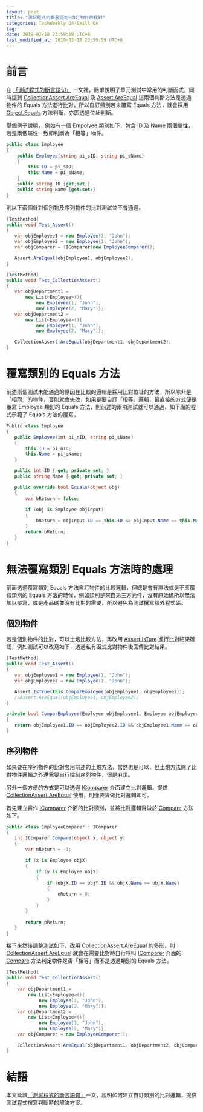 ```yaml
---
layout: post
title: "測試程式的斷言語句─自訂物件的比對"
categories: TechWeekly QA-Skill QA
tag: 
date: 2019-02-18 23:59:59 UTC+8 
last_modified_at: 2019-02-18 23:59:59 UTC+8 
---
```

# 前言

在 [「測試程式的斷言語句」][1] 一文裡，簡單說明了單元測試中常用的判斷函式，同時提到 [CollectionAssert.AreEqual][2] 及 [Assert.AreEqual][3] 這兩個判斷方法是透過物件的 Equals 方法進行比對，所以自訂類別若未覆寫 Equals 方法，就會採用 [Object.Equals][Equals] 方法判斷，亦即透過位址判斷。

舉個例子說明， 例如有一個 Empolyee 類別如下，包含 ID 及 Name 兩個屬性，若是兩個屬性一致即判斷為「相等」物件。

 ```csharp
 public class Employee
 {
     public Employee(string pi_sID, string pi_sName)
     {
         this.ID = pi_sID;
         this.Name = pi_sName;
     }
     public string ID {get;set;}
     public string Name {get;set;}     
 }
 ``` 
 
 則以下兩個針對個別物及序列物件的比對測試並不會通過。

 ```csharp
[TestMethod]
public void Test_Assert()
{
    var objEmployee1 = new Employee(1, "John");
    var objEmployee2 = new Employee(1, "John");
    var objComparer = (IComparer)new EmployeeComparer();

    Assert.AreEqual(objEmployee1, objEmployee2);
}

[TestMethod]
public void Test_CollectionAssert()
{
    var objDepartment1 =
        new List<Employee>(){
            new Employee(1, "John"),
            new Employee(2, "Mary")};
    var objDepartment2 =
        new List<Employee>(){
            new Employee(1, "John"),
            new Employee(2, "Mary")};

    CollectionAssert.AreEqual(objDepartment1, objDepartment2);
}
 ```
 # 覆寫類別的 Equals 方法
 
 前述兩個測試未能通過的原因在比較的邏輯是採用比對位址的方法，所以除非是「相同」的物件，否則就會失敗，如果是要自訂「相等」邏輯，最直接的方式便是覆寫 Employee 類別的 Equals 方法，則前述的兩項測試就可以通過，如下面的程式示範了 Equals 方法的覆寫。

 ```csharp
Public class Employee
{
    public Employee(int pi_nID, string pi_sName)
    {
        this.ID = pi_nID;
        this.Name = pi_sName;
    }

    public int ID { get; private set; }
    public string Name { get; private set; }

    public override bool Equals(object obj)
    {
        var bReturn = false;

        if (obj is Employee objInput)
        {
            bReturn = objInput.ID == this.ID && objInput.Name == this.Name;
        }
        return bReturn;
    }
}
 ```

# 無法覆寫類別 Equals 方法時的處理
 前面透過覆寫類別 Equals 方法自訂物件的比較邏輯，但總是會有無法或是不應覆寫類別的 Equals 方法的時候，例如類別是來自第三方元件，沒有原始碼所以無法加以覆寫，或是產品碼並沒有比對的需要，所以避免為測試撰寫額外程式碼。
 
## 個別物件
 若是個別物件的比對，可以土炮比較方法，再改用 [Assert.IsTure][5] 進行比對結果確認，例如測試可以改寫如下，透過私有函式比對物件後回傳比對結果。

 ```csharp
 [TestMethod]
 public void Test_Assert()
 {
    var objEmployee1 = new Employee(1, "John");
    var objEmployee2 = new Employee(1, "John");

    Assert.IsTrue(this.ComparEmployee(objEmployee1, objEmployee2));
    //Assert.AreEqual(objEmployee1, objEmployee2);
 }

 private bool ComparEmployee(Employee objEmployee1, Employee objEmployee2)
 {
    return objEmployee1.ID == objEmployee2.ID && objEmployee1.Name == objEmployee2.Name;
 }
 ```

## 序列物件
  如果要在序列物件的比對套用前述的土炮方法，當然也是可以，但土炮方法除了比對物件邏輯之外還需要自行控制序列物件，很是麻煩。
  
  另外一個方便的方式是可以透過 [IComparer][4] 介面建立比對邏輯，提供[CollectionAssert.AreEqual][2] 使用，則僅要實做比對邏輯即可。
  
  首先建立實作 [IComparer][4] 介面的比對類別，並將比對邏輯實做於 [Compare][5] 方法如下。

 ```csharp
 public class EmployeeComparer : IComparer
 {
    int IComparer.Compare(object x, object y)
    {
        var nReturn = -1;

        if (x is Employee objX)
        {
            if (y is Employee objY)
            {
                if (objX.ID == objY.ID && objX.Name == objY.Name)
                {
                    nReturn = 0;
                }
            }
        }

        return nReturn;
    }
 }
 ```

接下來然後調整測試如下，改用 [CollectionAssert.AreEqual][2] 的多形，則 [CollectionAssert.AreEqual][2] 就會在需要比對時自行呼叫 [IComparer][4] 介面的 [Compare][5] 方法判定物件是否「相等」而不是透過類別的 Equals 方法。

```csharp
[TestMethod]
public void Test_CollectionAssert()
{
    var objDepartment1 =
        new List<Employee>(){
            new Employee(1, "John"),
            new Employee(2, "Mary")};
    var objDepartment2 =
        new List<Employee>(){
            new Employee(1, "John"),
            new Employee(2, "Mary")};
    var objComparer = new EmployeeComparer();

    CollectionAssert.AreEqual(objDepartment1, objDepartment2, objComparer);
}
```

# 結語

本文延讀[「測試程式的斷言語句」][1]一文，說明如何建立自訂類別的比對邏輯，提供測試程式撰寫判斷時的解決方案。

[1]:https://no129.github.io/techweekly/qa-skill/2019/02/13/Weekly-05-2019.html#areequal-%E6%96%B9%E6%B3%95 "測試程式的斷言語句"

[2]:https://docs.microsoft.com/en-us/dotnet/api/microsoft.visualstudio.testtools.unittesting.collectionassert.areequal?view=mstest-net-1.2.0 "CollectionAssert.AreEqual Method"
[3]:https://docs.microsoft.com/en-us/dotnet/api/microsoft.visualstudio.testtools.unittesting.assert.areequal?view=mstest-net-1.2.0 "Assert.AreEqual Method"

[4]:https://docs.microsoft.com/zh-tw/dotnet/api/system.collections.icomparer?view=netframework-4.7.2 "IComparer 介面"

[5]:https://docs.microsoft.com/en-us/dotnet/api/microsoft.visualstudio.testtools.unittesting.assert.istrue?view=mstest-net-1.2.0 "Assert.IsTure"
[6]:https://docs.microsoft.com/zh-tw/dotnet/api/system.collections.icomparer.compare?view=netframework-4.7.2 "IComparer.Comare"

[Equals]:https://docs.microsoft.com/zh-tw/dotnet/api/system.collections.icomparer.compare?view=netframework-4.7.2 "Object.Equals"